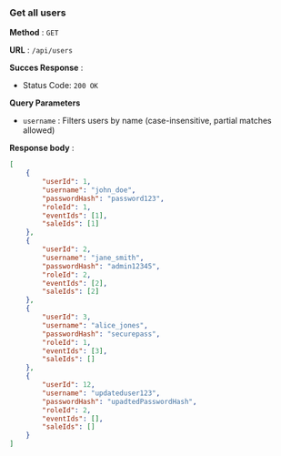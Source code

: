 ### Get  all users

**Method** : `GET`

**URL** : `/api/users`

**Succes Response** :

- Status Code: `200 OK`

**Query Parameters**

- `username` : Filters users by name (case-insensitive, partial matches allowed)

**Response body** :

```json
[
    {
        "userId": 1,
        "username": "john_doe",
        "passwordHash": "password123",
        "roleId": 1,
        "eventIds": [1],
        "saleIds": [1]
    },
    {
        "userId": 2,
        "username": "jane_smith",
        "passwordHash": "admin12345",
        "roleId": 2,
        "eventIds": [2],
        "saleIds": [2]
    },
    {
        "userId": 3,
        "username": "alice_jones",
        "passwordHash": "securepass",
        "roleId": 1,
        "eventIds": [3],
        "saleIds": []
    },
    {
        "userId": 12,
        "username": "updateduser123",
        "passwordHash": "upadtedPasswordHash",
        "roleId": 2,
        "eventIds": [],
        "saleIds": []
    }
]
```










